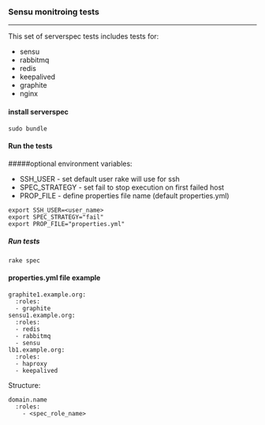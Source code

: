 ### Sensu monitroing tests
---

This set of serverspec tests includes tests for:
* sensu
* rabbitmq
* redis
* keepalived
* graphite
* nginx


#### install serverspec
```
sudo bundle
```


#### Run the tests

#####optional environment variables:

* SSH_USER - set default user rake will use for ssh
* SPEC_STRATEGY - set fail to stop execution on first failed host
* PROP_FILE - define properties file name (default properties.yml)

```
export SSH_USER=<user_name>
export SPEC_STRATEGY="fail"
export PROP_FILE="properties.yml"
```

##### Run tests

```
rake spec
```



#### properties.yml file example
```
graphite1.example.org:                                                                                                                                                                                                                                                          
  :roles:
  - graphite
sensu1.example.org:
  :roles:
  - redis
  - rabbitmq
  - sensu
lb1.example.org:
  :roles:
  - haproxy
  - keepalived
```


Structure:
```
domain.name
  :roles:
    - <spec_role_name>
```
